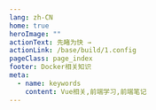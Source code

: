 ```yaml
---
lang: zh-CN
home: true
heroImage: ""
actionText: 先睹为快 →
actionLink: /base/build/1.config
pageClass: page_index
footer: Docker相关知识
meta:
  - name: keywords
    content: Vue相关,前端学习,前端笔记
---
```


<template>
    <div class="cont">
        <div id="large-header" class="large-header"></div>
        <mindmap v-model="data" height="1000"></mindmap>
    </div>
</template>

<script>
import mindmap from '@hellowuxin/mindmap'

export default {
  name: 'App',
  components: {
    mindmap
  },
  data: () => ({
    data: [
      {
        name:"Docker",
        children:
          [
            {
              name:"基础知识",
              children:[
                  {name:"构建基础篇", children: []},
                  {name:"开发技巧", children: []}
              ]
            },
            {
              name:"高级知识",
              children:[
                  {name:"vue组件精讲", children: []}
              ]
            },
            {
              name:"源码知识",
              children:[
                  {name:"Vue源码解析", children: []},
                  {name:"Element源码解析", children: []}
              ]
            }
          ]
      }
    ]
  })
}
</script>
